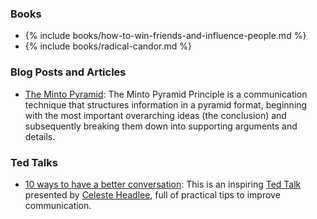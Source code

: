 <!-- Reading -->

### Books

- {% include books/how-to-win-friends-and-influence-people.md %}
- {% include books/radical-candor.md %}

<!-- ### Websites -->

### Blog Posts and Articles

- [The Minto Pyramid](https://untools.co/minto-pyramid): The Minto Pyramid Principle is a communication technique that structures information in a pyramid format, beginning with the most important overarching ideas (the conclusion) and subsequently breaking them down into supporting arguments and details.

<!-- ### Blogs & Newsletters -->
<!-- ### People to Follow -->

<!-- Listening -->

<!-- Watching -->

### Ted Talks

- [10 ways to have a better conversation](https://www.ted.com/talks/celeste_headlee_10_ways_to_have_a_better_conversation): This is an inspiring [Ted Talk](https://www.ted.com/) presented by [Celeste Headlee](https://celesteheadlee.com/), full of practical tips to improve communication.

<!-- Discussing -->

<!-- Doing -->
